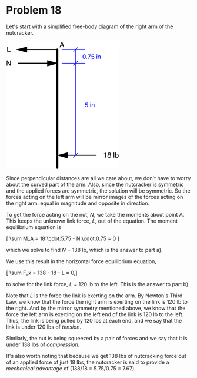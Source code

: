 # Problem 18 #

Let's start with a simplified free-body diagram of the right arm of the nutcracker.

<img src="images/018.png" />

Since perpendicular distances are all we care about, we don't have to worry about the curved part of the arm. Also, since the nutcracker is symmetric and the applied forces are symmetric, the solution will be symmetric. So the forces acting on the left arm will be mirror images of the forces acting on the right arm: equal in magnitude and opposite in direction.

To get the force acting on the nut, *N*, we take the moments about point A. This keeps the unknown link force, *L*, out of the equation. The moment equilibrium equation is

\[ \sum M_A = 18\:\cdot\:5.75 - N\:\cdot\:0.75 = 0 \]

which we solve to find *N* = 138 lb, which is the answer to part a).

We use this result in the horizontal force equilibrium equation,

\[ \sum F_x = 138 - 18 - L = 0,\]

to solve for the link force, *L* = 120 lb to the left. This is the answer to part b).

Note that *L* is the force the link is exerting on the arm. By Newton's Third Law, we know that the force the right arm is exerting on the link is 120 lb to the right. And by the mirror symmetry mentioned above, we know that the force the left arm is exerting on the left end of the link is 120 lb to the left. Thus, the link is being pulled by 120 lbs at each end, and we say that the link is under 120 lbs of *tension*.

Similarly, the nut is being squeezed by a pair of forces and we say that it is under 138 lbs of *compression*.

It's also worth noting that because we get 138 lbs of nutcracking force out of an applied force of just 18 lbs, the nutcracker is said to provide a *mechanical advantage* of \(138/18 = 5.75/0.75 = 7.67\).
